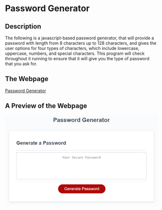# Password Generator

## Description
The following is a javascript-based password generator, that will provide a password with length from 8 characters up to 128 characters, and gives the user options for four types of characters, which include lowercase, uppercase, numbers, and special characters.  This program will check throughout it running to ensure that it will give you the type of password that you ask for.

## The Webpage
[Password Generator](https://areed98.github.io/PasswordGen)

## A Preview of the Webpage
![Preview of The initial Password Generator](./Assets/images/03-javascript-homework-demo.png)
